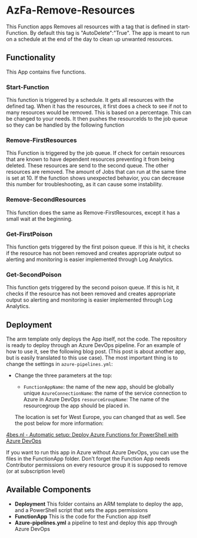 # AzFa-Remove-Resources

This Function apps Removes all resources with a tag that is defined in start-Function.
By default this tag is "AutoDelete":"True".
The app is meant to run on a schedule at the end of the day to clean up unwanted resources.

## Functionality

This App contains five functions.

### Start-Function

This function is triggered by a schedule. It gets all resources with the defined tag.
When it has the resources, it first does a check to see if not to many resources would be removed.
This is based on a percentage. This can be changed to your needs.
It then pushes the resourceIds to the job queue so they can be handled by the following function

### Remove-FirstResources

This Function is triggered by the job queue. If check for certain resources that are known to have dependent resources preventing it from being deleted. These resources are send to the second queue.
The other resources are removed. The amount of Jobs that can run at the same time is set at 10. If the function shows unexpected behavior, you can decrease this number for troubleshooting, as it can cause some instability.

### Remove-SecondResources

This function does the same as Remove-FirstResources, except it has a small wait at the beginning.

### Get-FirstPoison

This function gets triggered by the first poison queue. If this is hit, it checks if the resource has not been removed and creates appropriate output so alerting and monitoring is easier implemented through Log Analytics.

### Get-SecondPoison

This function gets triggered by the second poison queue. If this is hit, it checks if the resource has not been removed and creates appropriate output so alerting and monitoring is easier implemented through Log Analytics.

## Deployment

The arm template only deploys the App itself, not the code.
The repository is ready to deploy through an Azure DevOps pipeline.
For an example of how to use it, see the following blog post.
(This post is about another app, but is easily translated to this use case). The most important thing is to change the settings in `azure-pipelines.yml`:

- Change the three parameters at the top:
  - `FunctionAppName`: the name of the new app, should be globally unique
  `AzureConnectionName`: the name of the service connection to Azure in Azure DevOps
  `resourceGroupName`: The name of the resourcegroup the app should be placed in.

  The location is set for West Europe, you can changed that as well. See the post below for more information:

[4bes.nl - Automatic setup: Deploy Azure Functions for PowerShell with Azure DevOps](https://4bes.nl/2019/06/16/deploy-azure-functions-for-powershell-with-azure-devops/)

If you want to run this app in Azure without Azure DevOps, you can use the files in the FunctionApp folder. Don't forget the Function App needs Contributor permissions on every resource group it is supposed to remove (or at subscription level)

## Available Components

- **Deployment**
  This folder contains an ARM template to deploy the app, and a PowerShell script that sets the apps permissions
- **FunctionApp**
  This is the code for the Function app itself
- **Azure-pipelines.yml**
  a pipeline to test and deploy this app through Azure DevOps